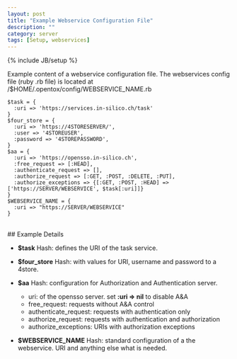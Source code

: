```yaml
---
layout: post
title: "Example Webservice Configuration File"
description: ""
category: server
tags: [Setup, webservices]
---
```

{% include JB/setup %}

Example content of a webservice configuration file. The webservices config file (ruby .rb file) is located at /$HOME/.opentox/config/WEBSERVICE_NAME.rb 

    $task = {
      :uri => 'https://services.in-silico.ch/task'
    }
    $four_store = {
      :uri => 'https://4STORESERVER/',
      :user => '4STOREUSER',
      :password => '4STOREPASSWORD',
    }
    $aa = {
      :uri => 'https://opensso.in-silico.ch',
      :free_request => [:HEAD],
      :authenticate_request => [],
      :authorize_request => [:GET, :POST, :DELETE, :PUT],
      :authorize_exceptions => {[:GET, :POST, :HEAD] => ['https://SERVER/WEBSERVICE', $task[:uri]]}
    }
    $WEBSERVICE_NAME = {
      :uri => "https://SERVER/WEBSERVICE"
    }


<br />
## Example Details

* __$task__ Hash: defines the URI of the task service.
* __$four_store__ Hash: with values for URI, username and password to a 4store. 
* __$aa__ Hash: configuration for Authorization and Authentication server.

  * uri: of the opensso server.
    set __:uri => nil__ to disable A&A 
  * free_request: requests without A&A control
  * authenticate_request: requests with authentication only
  * authorize_request: requests with authentication and authorization
  * authorize_exceptions: URIs with authorization exceptions
    
* __$WEBSERVICE_NAME__ Hash: standard configuration of a the webservice. URI and anything else what is needed.
